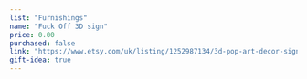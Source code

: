 ```yaml
---
list: "Furnishings"
name: "Fuck Off 3D sign"
price: 0.00
purchased: false
link: "https://www.etsy.com/uk/listing/1252987134/3d-pop-art-decor-sign-fuck-off-color-pop"
gift-idea: true
---
```

